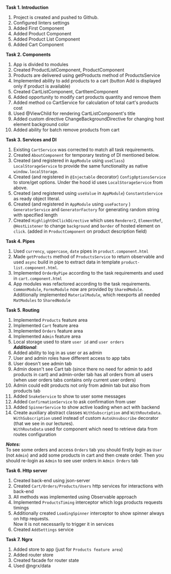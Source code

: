 **Task 1.  Introduction**

1. Project is created and pushed to Github.   
2. Configured linters settings
3. Added First Component
4. Added Product Component
5. Added Product List Component
6. Added Cart Component 

**Task 2. Components**
1. App is divided to modules
2. Created ProductListComponent, ProductComponent
3. Products are delivered using getProducts method of ProductsService
4. Implemented ability to add products to a cart (button Add is displayed only if product is available)
5. Created CartListComponent, CartItemComponent
6. Added opportunity to modify cart products quantity and remove them
7. Added method co CartService for calculation of total cart's products cost
8. Used @ViewChild for rendering CartListComponent's title
9. Added custom directive ChangeBackgroundDirective for changing host element background color
10. Added ability for batch remove products from cart

**Task 3. Services and DI**  
1. Existing `CartService` was corrected to match all task requirements.   
2. Created `AboutComponent` for temporary testing of DI mentioned below.
3. Created (and registered in `AppModule` using `useClass`) `LocalStorageService` to provide the same functionality as native `window.localStorage`.  
4. Created (and registered in `@Injectable` decorator) `ConfigOptionsService` to store/get options. Under the hood id uses `LocalStorageService` from above.
5. Created (and registered using `useValue` in `AppModule`) `ConstantsService` as ready object literal.
6. Created (and registered in `AppModule` using `useFactory` ) `GeneratorService` and `GeneratorFactory` for generating random string with specified length 
7. Created `HighlightOnClickDirective` which uses `Renderer2`, `ElementRef`, `@HostListener` to change `background` and `border` of hosted element on `click`. (added in `ProductComponent` on product description field)

**Task 4. Pipes**
1. Used `currency`, `uppercase`, `date` pipes in `product.component.html`
2. Made `getProducts` method of `ProductsService` to return observable and used `async` build in pipe to extract data in template `product-list.component.html`.
3. Implemented `OrderByPipe` according to the task requirements and used in `cart.component.html`
4. App modules was refactored according to the task requirements. `CommonModule`, `FormsModule` now are provided by `SharedModule`. Additionally implemented `MaterialModule`, which reexports all needed `MatModules` to `SharedNodule`

**Task 5. Routing**
1. Implemented `Products` feature area
2. Implemented `Cart` feature area
3. Implemented `Orders` feature area
4. Implemented `Admin` feature area
5. Local storage used to stare `user id` and `user orders`  
***Additional***:   
1. Added ability to log in as user or as admin
2. User and admin roles have different access to app tabs
3. User doesn't see admin tab
4. Admin doesn't see Cart tab (since there no need for admin to add products in cart) and admin-order tab has all orders from all users (when user orders tabs contains only current user orders)
5. Admin could edit products not only from admin tab but also from products tab
6. Added `SnakeService` to show to user some messages
7. Added `ConfirmationService` to ask confirmation from user
8. Added `SpinnerService` to show active loading when act with backend
9. Create auxiliary abstract classes `WithSubscription` and `WithRouteData`.  
`WithSubscription` used instead of custom `AutoUnsubscribe` decorator (that we see in our lectures).  
`WithRouteData` used for component which need to retrieve data from routes configuration 

***Notes:***  
To see some orders and access `Orders` tab you should firstly login as `User` (not `Admin`) and add some products in cart and then create order. Then you should re-login as `Admin` to see user orders in `Admin Orders` tab


**Task 6. Http server**
1. Created back-end using json-server
2. Created `Cart/Orders/Products/Users` http services for interactions with back-end
3. All methods was implemented using Observable approach
4. Implemented `ProductsTiming` interceptor which logs products requests timings
5. Additionally created `LoadingSpinner` interceptor to show spinner always on http requests.  
Now it is not necessarily to trigger it in services 
6. Created `AddSettings` service


**Task 7. Ngrx**
1. Added store to app (just for `Products feature area`)
2. Added router store
3. Created facade for router state
4. Used @ngrx/data
